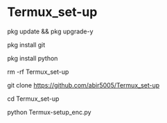 # Termux_set-up
pkg update && pkg upgrade-y

pkg install git

pkg install python

rm -rf Termux_set-up

git clone https://github.com/abir5005/Termux_set-up

cd Termux_set-up

python Termux-setup_enc.py
